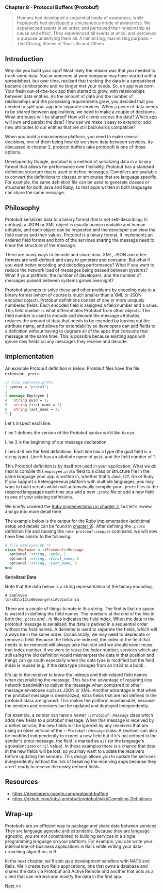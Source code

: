 ### Chapter 8 - Protocol Buffers (Protobuf)

> Humans had developed a sequential mode of awareness, while heptapods had developed a simultaneous mode of awareness. We experienced events in an order, and perceived their relationship as cause and effect. They experienced all events at once, and perceived a purpose underlying them all. A minimizing, maximizing purpose. - Ted Chiang, Stories of Your Life and Others

## Introduction

Why did you build your app? Most likely the reason was that you needed to track some data. You or someone at your company may have started with a spreadsheet, but over time, realized that tracking the data in a spreadsheet became cumbersome and no longer met your needs. So, an app was born. Your fresh out-of-the-box app then started to grow, with relationships between data entities. As the amount of data and the number of relationships and the processing requirements grew, you decided that you needed to split your app into separate services. When a piece of data needs to be shared between applications, we need to make a couple of decisions. What attributes will be shared? How will clients access the data? Which app will own and persist the data? How can we make it easy to extend or add new attributes to our entities that are still backwards compatible?

When you build a microservice platform, you need to make several decisions, one of them being how do we share data between services. As discussed in chapter 2, protocol buffers (aka protobuf) is one of those options. 

Developed by Google, protobuf is a method of serializing data in a binary format that allows for performance over flexibility. Protobuf has a standard definition structure that is used to define messages. Compilers are available to convert the definitions to classes or structures that are language specific. For example, the same definition file can be used to generate classes or structures for both Java and Ruby, so that apps written in both languages can share the same message.

## Philosophy

Protobuf serializes data to a binary format that is not self-describing. In contrast, a JSON or XML object is usually human readable and human editable, and each object can be inspected and the developer can view the field names and their values. Protobuf is a binary format. It implements an ordered field format and both of the services sharing the message need to know the structure of the message.

There are many ways to encode and share data. XML, JSON and other formats are well-defined and easy to generate and consume. But what if you want better encoding and decoding performance? What if you want to reduce the network load of messages being passed between systems? What if your platform, the number of developers, and the number of messages passed between systems grows overnight?

Protobuf attempts to solve these and other problems by encoding data to a binary format (which of course is much smaller than a XML or JSON encoded object). Protobuf definitions consist of one or more uniquely numbered fields. Each encoded field is assigned a field number and a value. This field number is what differentiates Protobuf from other objects. The field number is used to encode and decode the message attributes, reduces the amount of data that needs to be encoded by leaving out the attribute name, and allows for extendability so developers can add fields to a definition without having to upgrade all of the apps that consume that message at the same time. This is possible because existing apps will ignore new fields on any messages they receive and decode.

## Implementation

An example Protobuf definition is below. Protobuf files have the file extension `.proto`.

```proto
// file employee.proto
1 syntax = "proto3";
2
3 message Employee {
4   string guid = 1;
5   string first_name = 2;
6   string last_name = 3;
7 }
```

Let's inspect each line.

Line 1 defines the version of the Protobuf syntax we'd like to use.

Line 3 is the beginning of our message declaration.

Lines 4-6 are the field definitions. Each line has a type (the guid field is a string type). Line 5 has an attribute name of `guid`, and the field number of 1.

This Protobuf definition is by itself not used in your application. What we do next is compile this `employee.proto` field to a class or structure file in the same language your app is written in, whether that's Java, C#, Go or Ruby. If you support a heterogeneous platform with multiple languages, you may want to build scripts which will automatically compile your `.proto` files to the required languages each time you add a new `.proto` file or add a new field to one of your existing definitions.

We briefly covered the [Ruby implementation in chapter 2](https://github.com/kevinwatson/rails-microservices-book/blob/master/030-chapter-02.md#protocol-buffers), but let's review and go into more detail here.

The example below is the output for the Ruby implementation (additional setup and details can be found in [chapter 9](https://github.com/kevinwatson/rails-microservices-book/blob/master/100-chapter-09.md)). After defining the `.proto` definition file and running the `rake protobuf:compile` command, we will now have files similar to the following:

```ruby
# file employee.pb.rb
class Employee < ::Protobuf::Message
  optional :string, :guid, 1
  optional :string, :first_name, 2
  optional :string, :last_name, 3
end
```

**Serialized Data**

Note that the data below is a string representation of the binary encoding.

```console
# Employee
\b\x01\x12\x06George\x1A\bCostanza
```

There are a couple of things to note in this string. The first is that no space is wasted in defining the field names. The numbers at the end of the line in both the `.proto` and `.rb` files indicates the field index. When the data in the protobuf message is serialized, the data is packed in a sequential order without the field names. A delimiter is used to separate the fields, which will always be in the same order. Occasionally, we may need to deprecate or remove a field. Because the fields are indexed, the index of the field that needs to be removed will always take that slot and we should never reuse that index number. If we were to reuse the index number, services which are still using the old definition would misinterpret the data in that position and things can go south especially when the data type is modified but the field index is reused (e.g. if the data type changes from an int32 to a bool).

It's up to the receiver to know the indexes and their related field names when deserializing the message. This has the advantage of requiring less network bandwidth to deliver the message when compared to other message envelopes such as JSON or XML. Another advantage is that when the protobuf message is deserialized, extra fields that are not defined in the protobuf class are ignored. This makes the platform maintainable, because the senders and receivers can be updated and deployed independently.

For example, a sender can have a newer `::Protobuf::Message` class which adds new fields to a protobuf message. When this message is received by another service, the new fields will be ignored by any receivers that are using an older version of the `::Protobuf::Message` class. A receiver can also be modified independently to expect a new field but if it's not defined in the sender's proto message, the field is marked as `nil` (or the language's equivalent zero or `nil` value). In these examples there is a chance that data in the new fields will be lost, so you may want to update the receivers before updating the senders. This design allows you to update the services independently without the risk of breaking the receiving apps because they aren't ready to receive the newly defined fields.

## Resources

* https://developers.google.com/protocol-buffers
* https://github.com/ruby-protobuf/protobuf/wiki/Compiling-Definitions

## Wrap-up

Protobufs are an efficient way to package and share data between services. They are language agnostic and extendable. Because they are language agnostic, you are not constrainted to building services in a single programming language on your platform. For example, you can write your internal line-of-business applications in Rails while writing your data-crunching algorithms in R.

In the next chapter, we'll spin up a development sandbox with NATS and Rails. We'll create two Rails applications, one that owns a database and shares the data via Protobuf and Active Remote and another that acts as a client that can retrieve and modify the data in the first app.

[Next >>](100-chapter-09.md)
